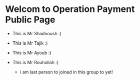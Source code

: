 # Welcom to Operation Payment Public Page
- This is Mr Shadnoush :)
- This is Mr Tajik :)
- This is Mr Ayoub :)
- This is Mr Rouhollah :)

    - i am last person to joined in this group to yet!
